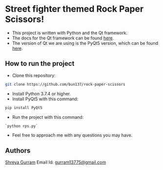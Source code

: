 # Street fighter themed Rock Paper Scissors!

- This project is written with Python and the Qt framework.
- The docs for the Qt framework can be found [here](https://doc.qt.io/qt-5/).
- The version of Qt we are using is the PyQt5 version, which can be found [here](https://pypi.org/project/PyQt5/).

## How to run the project

- Clone this repository:
```bash
git clone https://github.com/bun137/rock-paper-scissors
```
- Install Python 3.7.4 or higher.
- Install PyQt5 with this command:
```bash
pip install PyQt5
```
- Run the project with this command:
```bash
`python rps.py`
```
- Feel free to approach me with any questions you may have.


## Authors
[Shreya Gurram](https://github.com/bun137/)
Email Id: [gurram13775@gmail.com](mailto:gurram13775@gmail.com)
 